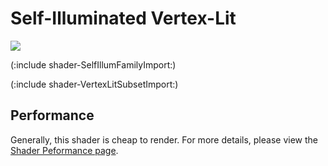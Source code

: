 Self-Illuminated Vertex-Lit
===========================



![](http://docwiki.hq.unity3d.com/uploads/Main/Shaders./Shader-IllumVertex.png)  

(:include shader-SelfIllumFamilyImport:)

(:include shader-VertexLitSubsetImport:)

Performance
-----------

Generally, this shader is cheap to render.  For more details, please view the [Shader Peformance page](shader-Performance.md).
